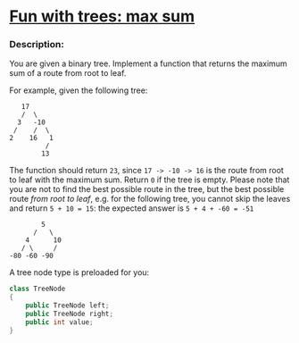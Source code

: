 # [Fun with trees: max sum](https://www.codewars.com/kata/57e5279b7cf1aea5cf000359)

### Description:

You are given a binary tree. Implement a function that returns the maximum sum of a route from root to leaf.

For example, given the following tree:

```
   17
   /  \
  3   -10
 /    /  \
2    16   1
         /
        13
```

The function should return `23`, since `17 -> -10 -> 16` is the route from root to leaf with the maximum sum.
Return `0` if the tree is empty.
Please note that you are not to find the best possible route in the tree, but the best possible route _from root to leaf_,
e.g. for the following tree, you cannot skip the leaves and return `5 + 10 = 15`: the expected answer is `5 + 4 + -60 = -51`


```
        5
      /   \
    4      10
   / \     /
-80 -60 -90
```

A tree node type is preloaded for you:

```csharp
class TreeNode
{
    public TreeNode left;
    public TreeNode right;
    public int value;
}
```